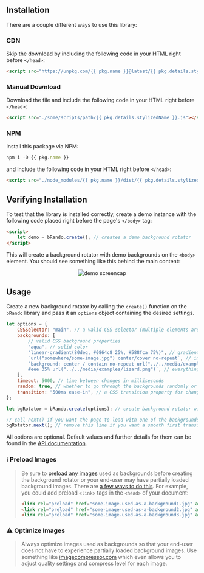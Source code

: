 ## Installation

There are a couple different ways to use this library:

### CDN

Skip the download by including the following code in your HTML right before `</head>`:

```html
<script src="https://unpkg.com/{{ pkg.name }}@latest/{{ pkg.details.stylizedName }}.js"></script>
```

### Manual Download

Download the file and include the following code in your HTML right before `</head>`:

```html
<script src="./some/scripts/path/{{ pkg.details.stylizedName }}.js"></script>
```

### NPM

Install this package via NPM:

```javascript
npm i -D {{ pkg.name }}
```

and include the following code in your HTML right before `</head>`:

```html
<script src="./node_modules/{{ pkg.name }}/dist/{{ pkg.details.stylizedName }}.js"></script>
```

## Verifying Installation

To test that the library is installed correctly, create a demo instance with the following code placed right before the page's `</body>` tag:

```html
<script>
	let demo = bRando.create(); // creates a demo background rotator
</script>
```

This will create a background rotator with demo backgrounds on the `<body>` element. You should see something like this behind the main content:

<p align="center">
<img src="{{ screencap.src }}" alt="demo screencap" width="{{ screencap.width }}" height="auto"/>

## Usage

Create a new background rotator by calling the `create()` function on the `bRando` library and pass it an `options` object containing the desired settings.

```javascript
let options = {
	CSSSelector: "main", // a valid CSS selector (multiple elements are allowed)
	backgrounds: [
		// valid CSS background properties
		"aqua", // solid color
		"linear-gradient(80deg, #0864c8 25%, #588fca 75%)", // gradient
		`url("somewhere/some-image.jpg") center/cover no-repeat`, // image
		`background: center / contain no-repeat url("../../media/examples/firefox-logo.svg"),
        #eee 35% url("../../media/examples/lizard.png")`, // everything
	],
	timeout: 5000, // time between changes in milliseconds
	random: true, // whether to go through the backgrounds randomly or not (no two backgrounds are allowed to be back-to-back)
	transition: "500ms ease-in", // a CSS transition property for changing between backgrounds
};

let bgRotator = bRando.create(options); // create background rotator with the options set above

// call next() if you want the page to load with one of the backgrounds immediately
bgRotator.next(); // remove this line if you want a smooth first transition
```

All options are optional. Default values and further details for them can be found in the <a href="{{ pkg.homepage }}/docs/">API documentation</a>.

### ℹ️ Preload Images

> Be sure to [preload any images](https://developer.mozilla.org/en-US/docs/Web/HTML/Link_types/preload) used as backgrounds before creating the background rotator or your end-user may have partially loaded background images. There are [a few ways to do this](https://developer.mozilla.org/en-US/docs/Web/HTML/Link_types/preload). For example, you could add preload `<link>` tags in the `<head>` of your document:
>
> ```html
> <link rel="preload" href="some-image-used-as-a-background1.jpg" as="image" />
> <link rel="preload" href="some-image-used-as-a-background2.jpg" as="image" />
> <link rel="preload" href="some-image-used-as-a-background3.jpg" as="image" />
> ```

### ⚠️ Optimize Images

> Always optimize images used as backgrounds so that your end-user does not have to experience partially loaded background images. Use something like [imagecompressor.com](https://imagecompressor.com) which even allows you to adjust quality settings and compress level for each image.
